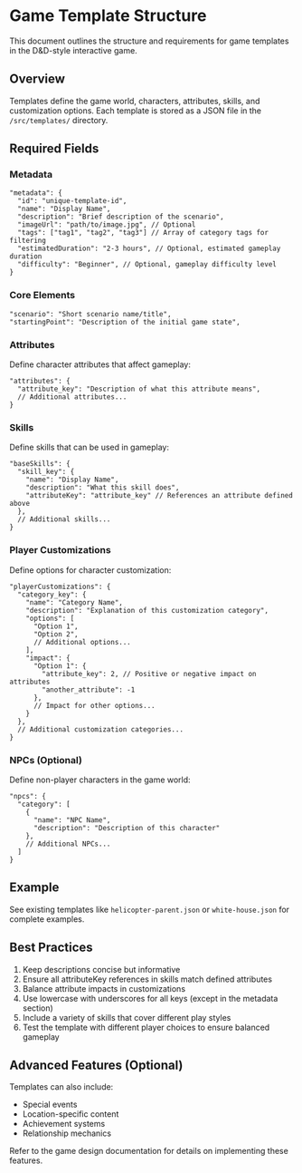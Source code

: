 # Game Template Structure

This document outlines the structure and requirements for game templates in the D&D-style interactive game.

## Overview

Templates define the game world, characters, attributes, skills, and customization options. Each template is stored as a JSON file in the `/src/templates/` directory.

## Required Fields

### Metadata

```
"metadata": {
  "id": "unique-template-id",
  "name": "Display Name", 
  "description": "Brief description of the scenario",
  "imageUrl": "path/to/image.jpg", // Optional
  "tags": ["tag1", "tag2", "tag3"] // Array of category tags for filtering
  "estimatedDuration": "2-3 hours", // Optional, estimated gameplay duration
  "difficulty": "Beginner", // Optional, gameplay difficulty level
}
```

### Core Elements

```
"scenario": "Short scenario name/title",
"startingPoint": "Description of the initial game state",
```

### Attributes

Define character attributes that affect gameplay:

```
"attributes": {
  "attribute_key": "Description of what this attribute means",
  // Additional attributes...
}
```

### Skills

Define skills that can be used in gameplay:

```
"baseSkills": {
  "skill_key": {
    "name": "Display Name",
    "description": "What this skill does",
    "attributeKey": "attribute_key" // References an attribute defined above
  },
  // Additional skills...
}
```

### Player Customizations

Define options for character customization:

```
"playerCustomizations": {
  "category_key": {
    "name": "Category Name",
    "description": "Explanation of this customization category",
    "options": [
      "Option 1",
      "Option 2",
      // Additional options...
    ],
    "impact": {
      "Option 1": {
        "attribute_key": 2, // Positive or negative impact on attributes
        "another_attribute": -1
      },
      // Impact for other options...
    }
  },
  // Additional customization categories...
}
```

### NPCs (Optional)

Define non-player characters in the game world:

```
"npcs": {
  "category": [
    {
      "name": "NPC Name",
      "description": "Description of this character"
    },
    // Additional NPCs...
  ]
}
```

## Example

See existing templates like `helicopter-parent.json` or `white-house.json` for complete examples.

## Best Practices

1. Keep descriptions concise but informative
2. Ensure all attributeKey references in skills match defined attributes
3. Balance attribute impacts in customizations
4. Use lowercase with underscores for all keys (except in the metadata section)
5. Include a variety of skills that cover different play styles
6. Test the template with different player choices to ensure balanced gameplay

## Advanced Features (Optional)

Templates can also include:
- Special events
- Location-specific content
- Achievement systems
- Relationship mechanics

Refer to the game design documentation for details on implementing these features. 